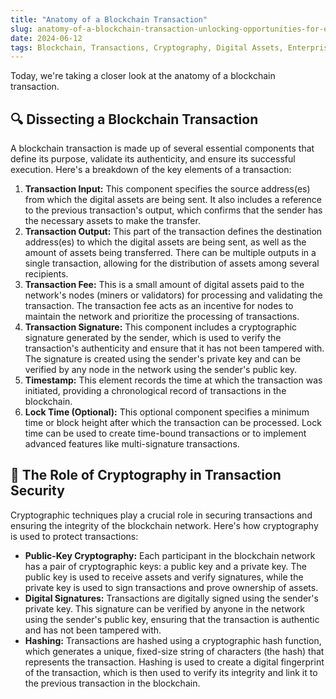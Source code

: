 ```yaml
---
title: "Anatomy of a Blockchain Transaction"
slug: anatomy-of-a-blockchain-transaction-unlocking-opportunities-for-enterprises
date: 2024-06-12
tags: Blockchain, Transactions, Cryptography, Digital Assets, Enterprise Solutions
---
```


Today, we're taking a closer look at the anatomy of a blockchain transaction.

## 🔍 Dissecting a Blockchain Transaction

A blockchain transaction is made up of several essential components that define its purpose, validate its authenticity, and ensure its successful execution. Here's a breakdown of the key elements of a transaction:

1. **Transaction Input:** This component specifies the source address(es) from which the digital assets are being sent. It also includes a reference to the previous transaction's output, which confirms that the sender has the necessary assets to make the transfer.
2. **Transaction Output:** This part of the transaction defines the destination address(es) to which the digital assets are being sent, as well as the amount of assets being transferred. There can be multiple outputs in a single transaction, allowing for the distribution of assets among several recipients.
3. **Transaction Fee:** This is a small amount of digital assets paid to the network's nodes (miners or validators) for processing and validating the transaction. The transaction fee acts as an incentive for nodes to maintain the network and prioritize the processing of transactions.
4. **Transaction Signature:** This component includes a cryptographic signature generated by the sender, which is used to verify the transaction's authenticity and ensure that it has not been tampered with. The signature is created using the sender's private key and can be verified by any node in the network using the sender's public key.
5. **Timestamp:** This element records the time at which the transaction was initiated, providing a chronological record of transactions in the blockchain.
6. **Lock Time (Optional):** This optional component specifies a minimum time or block height after which the transaction can be processed. Lock time can be used to create time-bound transactions or to implement advanced features like multi-signature transactions.

## 🔑 The Role of Cryptography in Transaction Security

Cryptographic techniques play a crucial role in securing transactions and ensuring the integrity of the blockchain network. Here's how cryptography is used to protect transactions:

- **Public-Key Cryptography:** Each participant in the blockchain network has a pair of cryptographic keys: a public key and a private key. The public key is used to receive assets and verify signatures, while the private key is used to sign transactions and prove ownership of assets.
- **Digital Signatures:** Transactions are digitally signed using the sender's private key. This signature can be verified by anyone in the network using the sender's public key, ensuring that the transaction is authentic and has not been tampered with.
- **Hashing:** Transactions are hashed using a cryptographic hash function, which generates a unique, fixed-size string of characters (the hash) that represents the transaction. Hashing is used to create a digital fingerprint of the transaction, which is then used to verify its integrity and link it to the previous transaction in the blockchain.